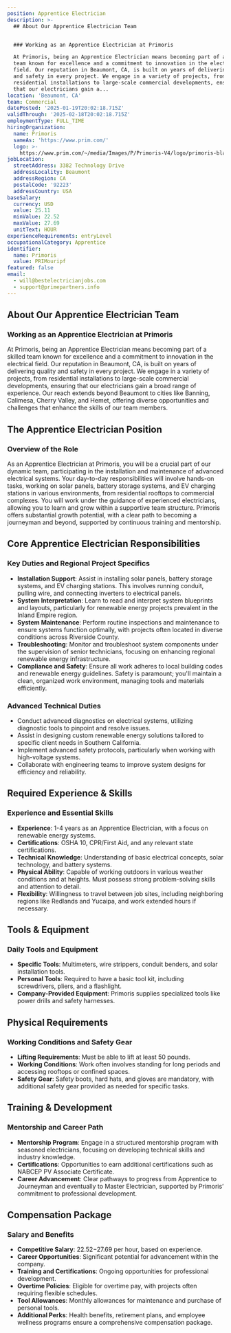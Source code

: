 ```yaml
---
position: Apprentice Electrician
description: >-
  ## About Our Apprentice Electrician Team


  ### Working as an Apprentice Electrician at Primoris

  At Primoris, being an Apprentice Electrician means becoming part of a skilled
  team known for excellence and a commitment to innovation in the electrical
  field. Our reputation in Beaumont, CA, is built on years of delivering quality
  and safety in every project. We engage in a variety of projects, from
  residential installations to large-scale commercial developments, ensuring
  that our electricians gain a...
location: 'Beaumont, CA'
team: Commercial
datePosted: '2025-01-19T20:02:18.715Z'
validThrough: '2025-02-18T20:02:18.715Z'
employmentType: FULL_TIME
hiringOrganization:
  name: Primoris
  sameAs: 'https://www.prim.com/'
  logo: >-
    https://www.prim.com/~/media/Images/P/Primoris-V4/logo/primoris-black.png?h=62&iar=0&w=138
jobLocation:
  streetAddress: 3382 Technology Drive
  addressLocality: Beaumont
  addressRegion: CA
  postalCode: '92223'
  addressCountry: USA
baseSalary:
  currency: USD
  value: 25.11
  minValue: 22.52
  maxValue: 27.69
  unitText: HOUR
experienceRequirements: entryLevel
occupationalCategory: Apprentice
identifier:
  name: Primoris
  value: PRIMouripf
featured: false
email:
  - will@bestelectricianjobs.com
  - support@primepartners.info
---
```




## About Our Apprentice Electrician Team

### Working as an Apprentice Electrician at Primoris
At Primoris, being an Apprentice Electrician means becoming part of a skilled team known for excellence and a commitment to innovation in the electrical field. Our reputation in Beaumont, CA, is built on years of delivering quality and safety in every project. We engage in a variety of projects, from residential installations to large-scale commercial developments, ensuring that our electricians gain a broad range of experience. Our reach extends beyond Beaumont to cities like Banning, Calimesa, Cherry Valley, and Hemet, offering diverse opportunities and challenges that enhance the skills of our team members.

## The Apprentice Electrician Position

### Overview of the Role
As an Apprentice Electrician at Primoris, you will be a crucial part of our dynamic team, participating in the installation and maintenance of advanced electrical systems. Your day-to-day responsibilities will involve hands-on tasks, working on solar panels, battery storage systems, and EV charging stations in various environments, from residential rooftops to commercial complexes. You will work under the guidance of experienced electricians, allowing you to learn and grow within a supportive team structure. Primoris offers substantial growth potential, with a clear path to becoming a journeyman and beyond, supported by continuous training and mentorship.

## Core Apprentice Electrician Responsibilities

### Key Duties and Regional Project Specifics
- **Installation Support**: Assist in installing solar panels, battery storage systems, and EV charging stations. This involves running conduit, pulling wire, and connecting inverters to electrical panels.
- **System Interpretation**: Learn to read and interpret system blueprints and layouts, particularly for renewable energy projects prevalent in the Inland Empire region.
- **System Maintenance**: Perform routine inspections and maintenance to ensure systems function optimally, with projects often located in diverse conditions across Riverside County.
- **Troubleshooting**: Monitor and troubleshoot system components under the supervision of senior technicians, focusing on enhancing regional renewable energy infrastructure.
- **Compliance and Safety**: Ensure all work adheres to local building codes and renewable energy guidelines. Safety is paramount; you'll maintain a clean, organized work environment, managing tools and materials efficiently.

### Advanced Technical Duties
- Conduct advanced diagnostics on electrical systems, utilizing diagnostic tools to pinpoint and resolve issues.
- Assist in designing custom renewable energy solutions tailored to specific client needs in Southern California.
- Implement advanced safety protocols, particularly when working with high-voltage systems.
- Collaborate with engineering teams to improve system designs for efficiency and reliability.

## Required Experience & Skills

### Experience and Essential Skills
- **Experience**: 1-4 years as an Apprentice Electrician, with a focus on renewable energy systems.
- **Certifications**: OSHA 10, CPR/First Aid, and any relevant state certifications.
- **Technical Knowledge**: Understanding of basic electrical concepts, solar technology, and battery systems.
- **Physical Ability**: Capable of working outdoors in various weather conditions and at heights. Must possess strong problem-solving skills and attention to detail.
- **Flexibility**: Willingness to travel between job sites, including neighboring regions like Redlands and Yucaipa, and work extended hours if necessary.

## Tools & Equipment

### Daily Tools and Equipment
- **Specific Tools**: Multimeters, wire strippers, conduit benders, and solar installation tools.
- **Personal Tools**: Required to have a basic tool kit, including screwdrivers, pliers, and a flashlight.
- **Company-Provided Equipment**: Primoris supplies specialized tools like power drills and safety harnesses.

## Physical Requirements

### Working Conditions and Safety Gear
- **Lifting Requirements**: Must be able to lift at least 50 pounds.
- **Working Conditions**: Work often involves standing for long periods and accessing rooftops or confined spaces.
- **Safety Gear**: Safety boots, hard hats, and gloves are mandatory, with additional safety gear provided as needed for specific tasks.

## Training & Development

### Mentorship and Career Path
- **Mentorship Program**: Engage in a structured mentorship program with seasoned electricians, focusing on developing technical skills and industry knowledge.
- **Certifications**: Opportunities to earn additional certifications such as NABCEP PV Associate Certificate.
- **Career Advancement**: Clear pathways to progress from Apprentice to Journeyman and eventually to Master Electrician, supported by Primoris’ commitment to professional development.

## Compensation Package

### Salary and Benefits
- **Competitive Salary**: $22.52-$27.69 per hour, based on experience.
- **Career Opportunities**: Significant potential for advancement within the company.
- **Training and Certifications**: Ongoing opportunities for professional development.
- **Overtime Policies**: Eligible for overtime pay, with projects often requiring flexible schedules.
- **Tool Allowances**: Monthly allowances for maintenance and purchase of personal tools.
- **Additional Perks**: Health benefits, retirement plans, and employee wellness programs ensure a comprehensive compensation package.